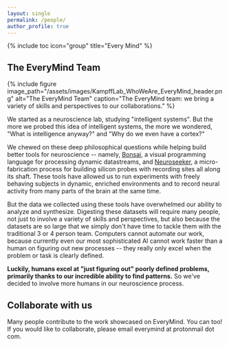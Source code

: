 ```yaml
---
layout: single
permalink: /people/
author_profile: true
---
```

{% include toc icon="group" title="Every Mind" %}

## The EveryMind Team

{% include figure image_path="/assets/images/KampffLab_WhoWeAre_EveryMind_header.png" alt="The EveryMind Team" caption="The EveryMind team: we bring a variety of skills and perspectives to our collaborations." %}

We started as a neuroscience lab, studying "intelligent systems". But the more we probed this idea of intelligent systems, the more we wondered, "What is intelligence anyway?" and "Why do we even have a cortex?"

We chewed on these deep philosophical questions while helping build better tools for neuroscience -- namely, [Bonsai](https://bitbucket.org/horizongir/bonsai), a visual programming language for processing dynamic datastreams, and [Neuroseeker](http://neuroseeker.eu/), a micro-fabrication process for building silicon probes with recording sites all along its shaft. These tools have allowed us to run experiments with freely behaving subjects in dynamic, enriched environments and to record neural activity from many parts of the brain at the same time. 

But the data we collected using these tools have overwhelmed our ability to analyze and synthesize. Digesting these datasets will require many people, not just to involve a variety of skills and perspectives, but also because the datasets are so large that we simply don't have time to tackle them with the traditional 3 or 4 person team. Computers cannot automate our work, because currently even our most sophisticated AI cannot work faster than a human on figuring out new processes -- they really only excel when the problem or task is clearly defined. 

**Luckily, humans excel at "just figuring out" poorly defined problems, primarily thanks to our incredible ability to find patterns.** So we've decided to involve more humans in our neuroscience process. 

## Collaborate with us

Many people contribute to the work showcased on EveryMind. You can too! If you would like to collaborate, please email everymind at protonmail dot com. 
